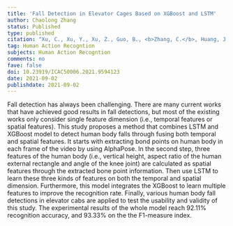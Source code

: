 ```yaml
---
title: 'Fall Detection in Elevator Cages Based on XGBoost and LSTM'
author: Chaolong Zhang
status: Published
type: published
citation: "Xu, C., Xu, Y., Xu, Z., Guo, B., <b>Zhang, C.</b>, Huang, J., & Deng, X. (2021). Fall Detection in Elevator Cages Based on XGBoost and LSTM. 26th International Conference on Automation and Computing (ICAC)."
tag: Human Action Recogntion
subjects: Human Action Recogntion
comments: no
fave: false
doi: 10.23919/ICAC50006.2021.9594123
date: 2021-09-02
publishdate: 2021-09-02
---
```


Fall detection has always been challenging. There are many current works that have achieved good results in fall detections, but most of the existing works only consider single feature dimension (i.e., temporal features or spatial features). This study proposes a method that combines LSTM and XGBoost model to detect human body falls through fusing both temporal and spatial features. It starts with extracting bond points on human body in each frame of the video by using AlphaPose. In the second step, three features of the human body (i.e., vertical height, aspect ratio of the human external rectangle and angle of the knee joint) are calculated as spatial features through the extracted bone point information. Then use LSTM to learn these three kinds of features on both the temporal and spatial dimension. Furthermore, this model integrates the XGBoost to learn multiple features to improve the recognition rate. Finally, various human body fall detections in elevator cabs are applied to test the usability and validity of this study. The experimental results of the whole model reach 92.11% recognition accuracy, and 93.33% on the the F1-measure index.